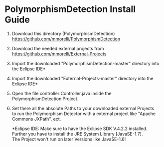 PolymorphismDetection Install Guide
===================================

1) Download this directory (PolymorphismDetection) https://github.com/mmorelli/PolymorphismDetection<br />
2) Download the needed external projects from https://github.com/mmorelli/External-Projects<br />

3) Import the downloaded "PolymorphismDetection-master" directory into the Eclipse IDE*<br />
4) Import the downloaded "External-Projects-master" directory into the Eclipse IDE*<br />

5) Open the file controller:Controller.java inside the PolymorphismDetection Project.<br />
6) Set there all the absolute Paths to your downloaded external Projects <br />
   to run the Polymorphism Detector with a external project like "Apache Commons JXPath", ect.<br />
   
   
   *Eclipse IDE: Make sure to have the Eclipse SDK V.4.2.2 installed.<br /> 
                 Further you have to install the JRE System Library [JavaSE-1.7].<br /> 
                 The Project won't run on later Versions like JavaSE-1.6!<br />
